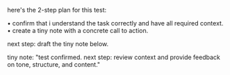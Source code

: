here's the 2-step plan for this test:

• confirm that i understand the task correctly and have all required context.
• create a tiny note with a concrete call to action.

next step: draft the tiny note below.

tiny note:
"test confirmed. next step: review context and provide feedback on tone, structure, and content."